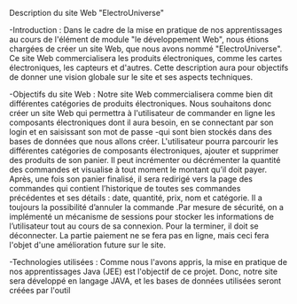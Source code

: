 Description du site Web "ElectroUniverse"


-Introduction :
Dans le cadre de la mise en pratique de nos apprentissages au cours de l'élément de module "le développement Web", nous étions chargées de  créer un site Web, que nous avons nommé "ElectroUniverse". Ce site 
Web commercialisera les produits électroniques, comme les cartes électroniques, les capteurs et d'autres. Cette description aura pour objectifs de donner une vision globale sur le site et ses aspects  techniques.


-Objectifs du site Web :
Notre site Web commercialisera comme bien dit différentes catégories de produits électroniques. Nous souhaitons donc créer un site Web qui permettra à l'utilisateur de commander en ligne les composants  électroniques dont il aura besoin, en se connectant par son login et en 
saisissant son mot de passe -qui sont bien stockés dans des bases de  données que nous allons créer. L'utilisateur pourra parcourir les différentes catégories de composants électroniques, ajouter et supprimer des produits de son panier. Il peut incrémenter ou décrémenter la quantité des commandes et visualise à tout moment le montant qu’il doit payer. Après, une fois son panier finalisé, il sera redirigé vers la page des commandes qui contient l’historique de toutes ses commandes précédentes et ses détails : date, quantité, prix, nom et catégorie. Il a toujours la possibilité d’annuler la commande .Par 
mesure de sécurité, on a implémenté un mécanisme de sessions pour stocker les informations de l’utilisateur tout au cours de sa connexion. Pour la terminer, il doit se déconnecter. La partie paiement ne se fera pas en ligne, mais ceci fera l'objet d'une amélioration future sur le site. 

-Technologies utilisées :
Comme nous l'avons appris, la mise en pratique de nos apprentissages 
Java (JEE) est l'objectif de ce projet. Donc, notre site sera développé en 
langage JAVA, et les bases de données utilisées seront créées par l'outil 
